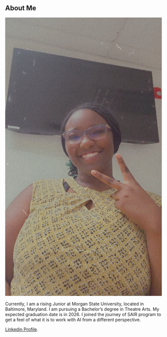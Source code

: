 ## About Me

![Alt text](Snapchat-1414672466.jpg)

Currently, I am a rising Junior at Morgan State University, located in Baltimore, Maryland. I am pursuing a Bachelor’s degree in Theatre Arts. My expected graduation date is in 2026. I joined the journey of SAIR program to get a feel of what it is to work with AI from a different perspective. 

[Linkedin Profile](./https://www.linkedin.com/in/asaiahya-green-38649b19a/).

